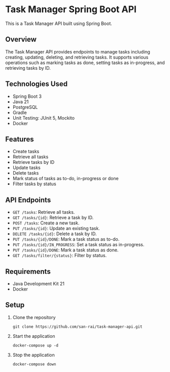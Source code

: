 
# Task Manager Spring Boot API
This is a Task Manager API built using Spring Boot.

## Overview
The Task Manager API provides endpoints to manage tasks including creating, updating, deleting, and retrieving tasks. It supports various operations such as marking tasks as done, setting tasks as in-progress, and retrieving tasks by ID.

## Technologies Used
- Spring Boot 3
- Java 21
- PostgreSQL
- Gradle
- Unit Testing: JUnit 5, Mockito
- Docker

## Features
- Create tasks
- Retrieve all tasks
- Retrieve tasks by ID
- Update tasks
- Delete tasks
- Mark status of tasks as to-do, in-progress or done
- Filter tasks by status

## API Endpoints
- `GET /tasks`: Retrieve all tasks.
- `GET /tasks/{id}`: Retrieve a task by ID.
- `POST /tasks`: Create a new task.
- `PUT /tasks/{id}`: Update an existing task.
- `DELETE /tasks/{id}`: Delete a task by ID.
- `PUT /tasks/{id}/DONE`: Mark a task status as to-do.
- `PUT /tasks/{id}/IN_PROGRESS`: Set a task status as in-progress.
- `PUT /tasks/{id}/DONE`: Mark a task status as done.
- `GET /tasks/filter/{status}`: Filter by status.

## Requirements
- Java Development Kit 21
- Docker

## Setup
1. Clone the repository
    ```
   git clone https://github.com/san-rai/task-manager-api.git
   ```
2. Start the application
    ```
    docker-compose up -d
    ```
3. Stop the application
    ```
    docker-compose down
    ```
